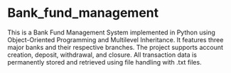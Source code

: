 # Bank_fund_management
This is a Bank Fund Management System implemented in Python using Object-Oriented Programming and Multilevel Inheritance. It features three major banks and their respective branches. The project supports account creation, deposit, withdrawal, and closure. All transaction data is permanently stored and retrieved using file handling with .txt files.
